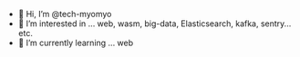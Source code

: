 - 👋 Hi, I’m @tech-myomyo
- 👀 I’m interested in ... web, wasm, big-data, Elasticsearch, kafka, sentry... etc.
- 🌱 I’m currently learning ... web

<!---
tech-myomyo/tech-myomyo is a ✨ special ✨ repository because its `README.md` (this file) appears on your GitHub profile.
You can click the Preview link to take a look at your changes.
--->
